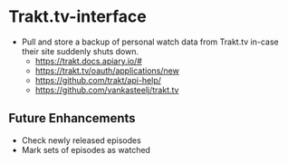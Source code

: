 # Trakt.tv-interface
* Pull and store a backup of personal watch data from Trakt.tv in-case their site suddenly shuts down.
  * https://trakt.docs.apiary.io/#
  * https://trakt.tv/oauth/applications/new
  * https://github.com/trakt/api-help/
  * https://github.com/vankasteelj/trakt.tv
## Future Enhancements
* Check newly released episodes
* Mark sets of episodes as watched
